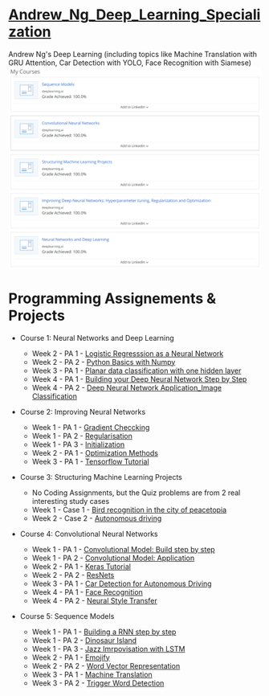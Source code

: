 # [Andrew_Ng_Deep_Learning_Specialization](https://www.coursera.org/account/accomplishments/specialization/JUB9WYW882UB)
Andrew Ng's Deep Learning (including topics like Machine Translation with GRU Attention, Car Detection with YOLO, Face Recognition with Siamese)
![GitHub Logo](/gradeAchieved.png)

# Programming Assignements & Projects
- Course 1: Neural Networks and Deep Learning
  - Week 2 - PA 1 - [Logistic Regresssion as a Neural Network](https://github.com/tianyu-z/Andrew_Ng_Deep_Learning_Specialization/blob/master/Neural%20Networks%20and%20Deep%20Learning/Week%202/Logistic%20Regression%20as%20a%20Neural%20Network/Logistic%20Regression%20with%20a%20Neural%20Network%20mindset%20v5.ipynb)
  - Week 2 - PA 2 - [Python Basics with Numpy](https://github.com/tianyu-z/Andrew_Ng_Deep_Learning_Specialization/blob/master/Neural%20Networks%20and%20Deep%20Learning/Week%202/Python%20Basics%20with%20Numpy/Python%20Basics%20With%20Numpy%20v3.ipynb)
  - Week 3 - PA 1 - [Planar data classification with one hidden layer](https://github.com/tianyu-z/Andrew_Ng_Deep_Learning_Specialization/blob/master/Neural%20Networks%20and%20Deep%20Learning/Week%203/Planar%20data%20classification%20with%20one%20hidden%20layer/Planar_data_classification_with_onehidden_layer_v6a.ipynb)
  - Week 4 - PA 1 - [Building your Deep Neural Network Step by Step](https://github.com/tianyu-z/Andrew_Ng_Deep_Learning_Specialization/blob/master/Neural%20Networks%20and%20Deep%20Learning/Week%204/Building%20your%20Deep%20Neural%20Network%20-%20Step%20by%20Step/Building%20your%20Deep%20Neural%20Network%20-%20Step%20by%20Step%20v8.ipynb)
  - Week 4 - PA 2 - [Deep Neural Network Application_Image Classification](https://github.com/tianyu-z/Andrew_Ng_Deep_Learning_Specialization/blob/master/Neural%20Networks%20and%20Deep%20Learning/Week%204/Deep%20Neural%20Network%20Application_%20Image%20Classification/Deep%20Neural%20Network%20-%20Application%20v8.ipynb)
  
- Course 2: Improving Neural Networks
  - Week 1 - PA 1 - [Gradient Checcking](https://github.com/tianyu-z/Andrew_Ng_Deep_Learning_Specialization/blob/master/Improving%20Deep%20Neural%20Networks%20Hyperparameter%20tuning%20Regularization%20and%20Optimization/week5/Gradient%20Checking/Gradient%20Checking%20v1.ipynb)
  - Week 1 - PA 2 - [Regularisation](https://github.com/tianyu-z/Andrew_Ng_Deep_Learning_Specialization/blob/master/Improving%20Deep%20Neural%20Networks%20Hyperparameter%20tuning%20Regularization%20and%20Optimization/week5/Regularization/Regularization%20-%20v2.ipynb)
  - Week 1 - PA 3 - [Initialization](https://github.com/tianyu-z/Andrew_Ng_Deep_Learning_Specialization/blob/master/Improving%20Deep%20Neural%20Networks%20Hyperparameter%20tuning%20Regularization%20and%20Optimization/week5/Initialization/Initialization.ipynb)
  - Week 2 - PA 1 - [Optimization Methods](https://github.com/tianyu-z/Andrew_Ng_Deep_Learning_Specialization/blob/master/Improving%20Deep%20Neural%20Networks%20Hyperparameter%20tuning%20Regularization%20and%20Optimization/week6/Optimization%20methods.ipynb)
  - Week 3 - PA 1 - [Tensorflow Tutorial](https://github.com/tianyu-z/Andrew_Ng_Deep_Learning_Specialization/blob/master/Improving%20Deep%20Neural%20Networks%20Hyperparameter%20tuning%20Regularization%20and%20Optimization/week7/Tensorflow%20Tutorial%20v3a.ipynb)
 - Course 3: Structuring Machine Learning Projects
   - No Coding Assignments, but the Quiz problems are from 2 real interesting study cases
   - Week 1 - Case 1 - [Bird recognition in the city of peacetopia](https://github.com/tianyu-z/Andrew_Ng_Deep_Learning_Specialization/blob/master/Structuring%20Machine%20Learning%20Projects/Quiz/bird-recognition-in-the-city-of-peacetopia-case-study-view-attempt-2020-01-03-02_01_41.png)
   - Week 2 - Case 2 - [Autonomous driving](https://github.com/tianyu-z/Andrew_Ng_Deep_Learning_Specialization/blob/master/Structuring%20Machine%20Learning%20Projects/Quiz/autonomous-driving-case-study-view-attempt-2020-01-03-02_01_57.png)
 - Course 4: Convolutional Neural Networks
   - Week 1 - PA 1 - [Convolutional Model: Build step by step](https://github.com/tianyu-z/Andrew_Ng_Deep_Learning_Specialization/blob/master/Convolutional%20Neural%20Networks/Convolutional%20Neural%20Networks/week1/Convolution%20model%20-%20Step%20by%20Step%20-%20v2.ipynb)
   - Week 1 - PA 2 - [Convolutional Model: Application](https://github.com/tianyu-z/Andrew_Ng_Deep_Learning_Specialization/blob/master/Convolutional%20Neural%20Networks/Convolutional%20Neural%20Networks/week1/Convolution%20model%20-%20Application%20-%20v1.ipynb)
   - Week 2 - PA 1 - [Keras Tutorial](https://github.com/tianyu-z/Andrew_Ng_Deep_Learning_Specialization/blob/master/Convolutional%20Neural%20Networks/Convolutional%20Neural%20Networks/week2/KerasTutorial/Keras_Tutorial_v2a.ipynb)
   - Week 2 - PA 2 - [ResNets](https://github.com/tianyu-z/Andrew_Ng_Deep_Learning_Specialization/blob/master/Convolutional%20Neural%20Networks/Convolutional%20Neural%20Networks/week2/ResNets/Residual_Networks_v2a.ipynb)
   - Week 3 - PA 1 - [Car Detection for Autonomous Driving](https://github.com/tianyu-z/Andrew_Ng_Deep_Learning_Specialization/blob/master/Convolutional%20Neural%20Networks/Convolutional%20Neural%20Networks/week3/Car%20detection%20for%20Autonomous%20Driving/Autonomous_driving_application_Car_detection_v3a.ipynb)
   - Week 4 - PA 1 - [Face Recognition](https://github.com/tianyu-z/Andrew_Ng_Deep_Learning_Specialization/blob/master/Convolutional%20Neural%20Networks/Convolutional%20Neural%20Networks/week4/Face%20Recognition/Face_Recognition_v3a.ipynb)
   - Week 4 - PA 2 - [Neural Style Transfer](https://github.com/tianyu-z/Andrew_Ng_Deep_Learning_Specialization/blob/master/Convolutional%20Neural%20Networks/Convolutional%20Neural%20Networks/week4/Neural%20Style%20Transfer/Art_Generation_with_Neural_Style_Transfer_v3a.ipynb)

- Course 5: Sequence Models
  - Week 1 - PA 1 - [Building a RNN step by step](https://github.com/tianyu-z/Andrew_Ng_Deep_Learning_Specialization/blob/master/Sequence%20Models/Week%201/Building%20a%20Recurrent%20Neural%20Network%20-%20Step%20by%20Step/Building%20a%20Recurrent%20Neural%20Network%20-%20Step%20by%20Step%20-%20v3.ipynb)
  - Week 1 - PA 2 - [Dinosaur Island](https://github.com/tianyu-z/Andrew_Ng_Deep_Learning_Specialization/blob/master/Sequence%20Models/Week%201/Dinosaur%20Island%20--%20Character-level%20language%20model/Dinosaurus%20Island%20--%20Character%20level%20language%20model%20final%20-%20v3.ipynb)
  - Week 1 - PA 3 - [Jazz Imrpovisation with LSTM](https://github.com/tianyu-z/Andrew_Ng_Deep_Learning_Specialization/blob/master/Sequence%20Models/Week%201/Jazz%20improvisation%20with%20LSTM/Improvise%20a%20Jazz%20Solo%20with%20an%20LSTM%20Network%20-%20v3.ipynb)
  - Week 2 - PA 1 - [Emojify](https://github.com/tianyu-z/Andrew_Ng_Deep_Learning_Specialization/blob/master/Sequence%20Models/Week%202/Emojify/Emojify%20-%20v2.ipynb)
  - Week 2 - PA 2 - [Word Vector Representation](https://github.com/tianyu-z/Andrew_Ng_Deep_Learning_Specialization/blob/master/Sequence%20Models/Week%202/Word%20Vector%20Representation/Operations%20on%20word%20vectors%20-%20v2.ipynb)
  - Week 3 - PA 1 - [Machine Translation](https://github.com/tianyu-z/Andrew_Ng_Deep_Learning_Specialization/blob/master/Sequence%20Models/Week%203/Machine%20Translation/Neural%20machine%20translation%20with%20attention%20-%20v4.ipynb)
  - Week 3 - PA 2 - [Trigger Word Detection](https://github.com/tianyu-z/Andrew_Ng_Deep_Learning_Specialization/blob/master/Sequence%20Models/Week%203/Trigger%20word%20detection/Trigger%20word%20detection%20-%20v1.ipynb)
